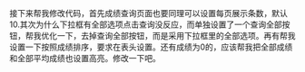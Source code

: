 接下来帮我修改代码，首先成绩查询页面也要同理可以设置每页展示条数，默认10.其次为什么下拉框有全部选项点击查询没反应，而单独设置了一个查询全部按钮，帮我优化一下，去掉查询全部按钮，而是采用下拉框里的全部选项。再有帮我设置一下按照成绩排序，要求在表头设置。还有成绩为0的，应该帮我把全部成绩和全部平均成绩也设置高亮。修改一下吧。